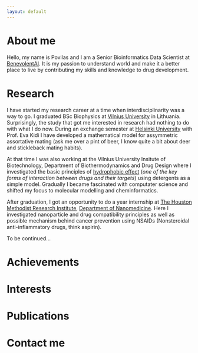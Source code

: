 ```yaml
---
layout: default
---
```


# About me

Hello, my name is Povilas and I am a Senior Bioinformatics Data Scientist at [BenevolentAI](https://benevolent.ai/). It is my passion to understand world and make it a better place to live by contributing my skills and knowledge to drug development.
# Research

I have started my research career at a time when interdisciplinarity was a way to go. I graduated BSc Biophysics at [Vilnius University](https://www.vu.lt/en/) in Lithuania. Surprisingly, the study that got me interested in research had nothing to do with what I do now. During an exchange semester at [Helsinki University](https://www.helsinki.fi/en) with Prof. Eva Kidi I have developed a mathematical model for assymmetric assortative mating (ask me over a pint of beer, I know quite a bit about deer and stickleback mating habits).

At that time I was also working at the Vilnius University Insitute of Biotechnology, Department of Biothermodynamics and Drug Design where I investigated the basic principles of [hydrophobic effect](https://en.wikipedia.org/wiki/Hydrophobic_effect) (*one of the key forms of interaction between drugs and their targets*) using detergents as a simple model. Gradually I became fascinated with computater science and shifted my focus to molecular modelling and cheminformatics.

After graduation, I got an opportunity to do a year internship at [The Houston Methodist Research Institute](https://www.houstonmethodist.org/research/), [Department of Nanomedicine](https://www.houstonmethodist.org/research/our-research/nanomedicine/). Here I investigated nanoparticle and drug compatibility principles as well as possible mechanism behind cancer prevention using NSAIDs (Nonsteroidal anti-inflammatory drugs, think aspirin).

To be continued...

# Achievements

# Interests

# Publications

# Contact me 
